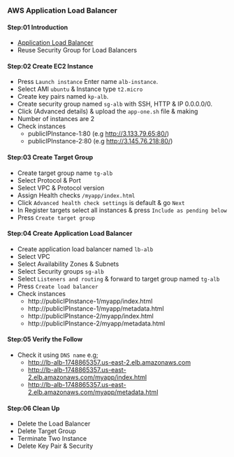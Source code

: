 ### AWS Application Load Balancer
#### Step:01 Introduction
- [Application Load Balancer](https://registry.terraform.io/modules/terraform-aws-modules/alb/aws/latest)
- Reuse Security Group for Load Balancers
#### Step:02 Create EC2 Instance
- Press `Launch instance` Enter name `alb-instance`.
- Select AMI `ubuntu` & Instance type `t2.micro`
- Create key pairs named `kp-alb`.
- Create security group named `sg-alb` with SSH, HTTP & IP 0.0.0.0/0.
- Click (Advanced details) & upload the `app-one.sh` file & making 
- Number of instances are 2
- Check instances
  - publicIPInstance-1:80 (e.g http://3.133.79.65:80/)
  - publicIPInstance-2:80 (e.g http://3.145.76.218:80/)
#### Step:03 Create Target Group
- Create target group name `tg-alb`
- Select Protocol & Port
- Select VPC & Protocol version
- Assign Health checks `/myapp/index.html`
- Click `Advanced health check settings` is default & go `Next`
- In Register targets select all instances & press `Include as pending below`
- Press `Create target group`
#### Step:04 Create Application Load Balancer
- Create application load balancer named `lb-alb`
- Select VPC
- Select Availability Zones & Subnets
- Select Security groups `sg-alb`
- Select `Listeners and routing` & forward to target group named `tg-alb`
- Press `Create load balancer`
- Check instances
  - http://publicIPInstance-1/myapp/index.html
  - http://publicIPInstance-1/myapp/metadata.html
  - http://publicIPInstance-2/myapp/index.html
  - http://publicIPInstance-2/myapp/metadata.html
#### Step:05 Verify the Follow
- Check it using `DNS name` e.g; 
  - http://lb-alb-1748865357.us-east-2.elb.amazonaws.com
  - http://lb-alb-1748865357.us-east-2.elb.amazonaws.com/myapp/index.html
  - http://lb-alb-1748865357.us-east-2.elb.amazonaws.com/myapp/metadata.html
#### Step:06 Clean Up
- Delete the Load Balancer
- Delete Target Group
- Terminate Two Instance
- Delete Key Pair & Security